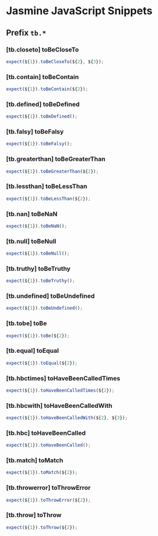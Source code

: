 # Jasmine JavaScript Snippets

## Prefix `tb.*`

### [tb.closeto] toBeCloseTo

```javascript
expect(${1}).toBeCloseTo(${2}, ${3});
```

### [tb.contain] toBeContain

```javascript
expect(${1}).toBeContain(${2});
```

### [tb.defined] toBeDefined

```javascript
expect(${1}).toBeDefined();
```

### [tb.falsy] toBeFalsy

```javascript
expect(${1}).toBeFalsy();
```

### [tb.greaterthan] toBeGreaterThan

```javascript
expect(${1}).toBeGreaterThan(${2});
```

### [tb.lessthan] toBeLessThan

```javascript
expect(${1}).toBeLessThan(${2});
```

### [tb.nan] toBeNaN

```javascript
expect(${1}).toBeNaN();
```

### [tb.null] toBeNull

```javascript
expect(${1}).toBeNull();
```

### [tb.truthy] toBeTruthy

```javascript
expect(${1}).toBeTruthy();
```

### [tb.undefined] toBeUndefined

```javascript
expect(${1}).toBeUndefined();
```

### [tb.tobe] toBe

```javascript
expect(${1}).toBe(${2});
```

### [tb.equal] toEqual

```javascript
expect(${1}).toEqual(${2});
```

### [tb.hbctimes] toHaveBeenCalledTimes

```javascript
expect(${1}).toHaveBeenCalledTimes(${2});
```

### [tb.hbcwith] toHaveBeenCalledWith

```javascript
expect(${1}).toHaveBeenCalledWith(${2}, ${3});
```

### [tb.hbc] toHaveBeenCalled

```javascript
expect(${1}).toHaveBeenCalled();
```

### [tb.match] toMatch

```javascript
expect(${1}).toMatch(${2});
```

### [tb.throwerror] toThrowError

```javascript
expect(${1}).toThrowError(${2});
```

### [tb.throw] toThrow

```javascript
expect(${1}).toThrow(${2});
```
